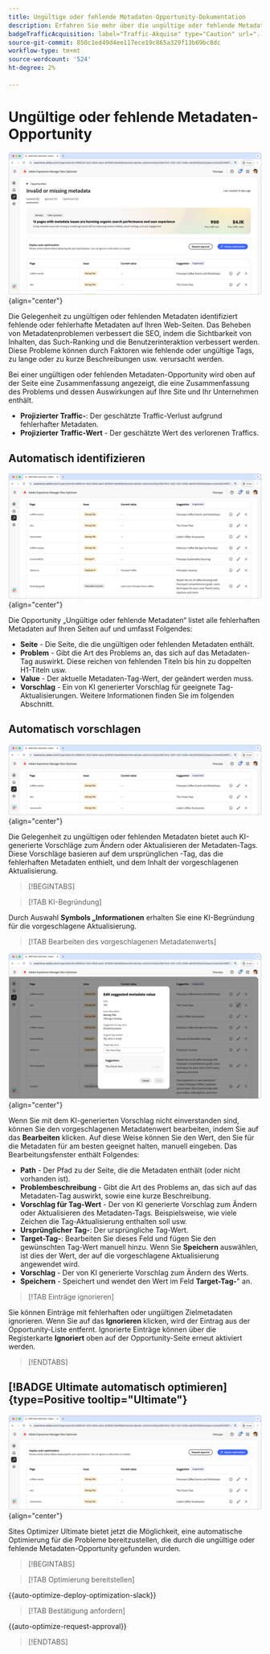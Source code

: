 ```yaml
---
title: Ungültige oder fehlende Metadaten-Opportunity-Dokumentation
description: Erfahren Sie mehr über die ungültige oder fehlende Metadaten-Opportunity und wie Sie sie zur Verbesserung der Traffic-Akquise verwenden können.
badgeTrafficAcquisition: label="Traffic-Akquise" type="Caution" url="../../opportunity-types/traffic-acquisition.md" tooltip="Traffic-Akquise"
source-git-commit: 850c1ed49d4ee117ece19c865a329f13b69bc8dc
workflow-type: tm+mt
source-wordcount: '524'
ht-degree: 2%

---
```



# Ungültige oder fehlende Metadaten-Opportunity

![Ungültige oder fehlende Metadaten-Opportunity](./assets/missing-or-invalid-metadata/hero.png){align="center"}

Die Gelegenheit zu ungültigen oder fehlenden Metadaten identifiziert fehlende oder fehlerhafte Metadaten auf Ihren Web-Seiten. Das Beheben von Metadatenproblemen verbessert die SEO, indem die Sichtbarkeit von Inhalten, das Such-Ranking und die Benutzerinteraktion verbessert werden. Diese Probleme können durch Faktoren wie fehlende oder ungültige Tags, zu lange oder zu kurze Beschreibungen usw. verursacht werden.

Bei einer ungültigen oder fehlenden Metadaten-Opportunity wird oben auf der Seite eine Zusammenfassung angezeigt, die eine Zusammenfassung des Problems und dessen Auswirkungen auf Ihre Site und Ihr Unternehmen enthält.

* **Projizierter Traffic-**: Der geschätzte Traffic-Verlust aufgrund fehlerhafter Metadaten.
* **Projizierter Traffic-Wert** - Der geschätzte Wert des verlorenen Traffics.

## Automatisch identifizieren

![Ungültige oder fehlende Metadaten automatisch identifizieren](./assets/missing-or-invalid-metadata/auto-identify.png){align="center"}

Die Opportunity „Ungültige oder fehlende Metadaten“ listet alle fehlerhaften Metadaten auf Ihren Seiten auf und umfasst Folgendes:

* **Seite** - Die Seite, die die ungültigen oder fehlenden Metadaten enthält.
* **Problem** - Gibt die Art des Problems an, das sich auf das Metadaten-Tag auswirkt. Diese reichen von fehlenden Titeln bis hin zu doppelten H1-Titeln usw.
* **Value** - Der aktuelle Metadaten-Tag-Wert, der geändert werden muss.
* **Vorschlag** - Ein von KI generierter Vorschlag für geeignete Tag-Aktualisierungen. Weitere Informationen finden Sie im folgenden Abschnitt.

## Automatisch vorschlagen

![Automatische Vorschläge für ungültige oder fehlende Metadaten](./assets/missing-or-invalid-metadata/auto-suggest.png){align="center"}

Die Gelegenheit zu ungültigen oder fehlenden Metadaten bietet auch KI-generierte Vorschläge zum Ändern oder Aktualisieren der Metadaten-Tags. Diese Vorschläge basieren auf dem ursprünglichen -Tag, das die fehlerhaften Metadaten enthielt, und dem Inhalt der vorgeschlagenen Aktualisierung.

>[!BEGINTABS]

>[!TAB KI-Begründung]

Durch Auswahl **Symbols „Informationen** erhalten Sie eine KI-Begründung für die vorgeschlagene Aktualisierung.

>[!TAB  Bearbeiten des vorgeschlagenen Metadatenwerts]

![Vorgeschlagene ungültige oder fehlende Metadaten bearbeiten](./assets/missing-or-invalid-metadata/edit-suggested-metadata-value.png){align="center"}

Wenn Sie mit dem KI-generierten Vorschlag nicht einverstanden sind, können Sie den vorgeschlagenen Metadatenwert bearbeiten, indem Sie auf das **Bearbeiten** klicken. Auf diese Weise können Sie den Wert, den Sie für die Metadaten für am besten geeignet halten, manuell eingeben. Das Bearbeitungsfenster enthält Folgendes:

* **Path** - Der Pfad zu der Seite, die die Metadaten enthält (oder nicht vorhanden ist).
* **Problembeschreibung** - Gibt die Art des Problems an, das sich auf das Metadaten-Tag auswirkt, sowie eine kurze Beschreibung.
* **Vorschlag für Tag-Wert** - Der von KI generierte Vorschlag zum Ändern oder Aktualisieren des Metadaten-Tags. Beispielsweise, wie viele Zeichen die Tag-Aktualisierung enthalten soll usw.
* **Ursprünglicher Tag-**: Der ursprüngliche Tag-Wert.
* **Target-Tag-**: Bearbeiten Sie dieses Feld und fügen Sie den gewünschten Tag-Wert manuell hinzu. Wenn Sie **Speichern** auswählen, ist dies der Wert, der auf die vorgeschlagene Aktualisierung angewendet wird.
* **Vorschlag** - Der von KI generierte Vorschlag zum Ändern des Werts.
* **Speichern** - Speichert und wendet den Wert im Feld **Target-Tag-**&quot; an.

>[!TAB Einträge ignorieren]

Sie können Einträge mit fehlerhaften oder ungültigen Zielmetadaten ignorieren. Wenn Sie auf das **Ignorieren** klicken, wird der Eintrag aus der Opportunity-Liste entfernt. Ignorierte Einträge können über die Registerkarte **Ignoriert** oben auf der Opportunity-Seite erneut aktiviert werden.

>[!ENDTABS]

## [!BADGE Ultimate automatisch optimieren]{type=Positive tooltip="Ultimate"}


![Vorgeschlagene ungültige oder fehlende Metadaten automatisch optimieren](./assets/missing-or-invalid-metadata/auto-optimize.png){align="center"}

Sites Optimizer Ultimate bietet jetzt die Möglichkeit, eine automatische Optimierung für die Probleme bereitzustellen, die durch die ungültige oder fehlende Metadaten-Opportunity gefunden wurden. <!--- TBD-need more in-depth and opportunity specific information here. What does the auto-optimization do?-->

>[!BEGINTABS]

>[!TAB Optimierung bereitstellen]

{{auto-optimize-deploy-optimization-slack}}

>[!TAB Bestätigung anfordern]

{{auto-optimize-request-approval}}

>[!ENDTABS]
